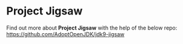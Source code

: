 # Project Jigsaw

Find out more about **Project Jigsaw** with the help of the below repo: 
https://github.com/AdoptOpenJDK/jdk9-jigsaw